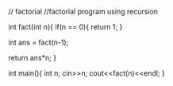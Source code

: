 // factorial
//factorial program using recursion

int fact(int n){
if(n == 0){
return 1;
}

int ans = fact(n-1);

return ans*n;
}

int main(){
int n;
cin>>n;
cout<<fact(n)<<endl;
}
